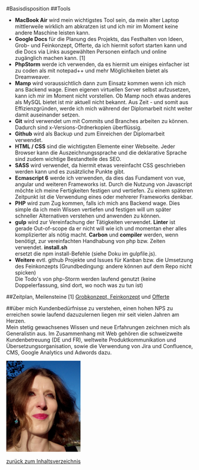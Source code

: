 #Basisdisposition
##Tools
 - **MacBook Air** wird mein wichtigstes Tool sein, da 
 mein alter Laptop mittlerweile wirklich am abkratzen
  ist und ich mir im Moment keine andere Maschine
  leisten kann.
 - **Google Docs** für die Planung des Projekts, das 
 Festhalten von Ideen, Grob- und
  Feinkonzept, Offerte, da ich hiermit sofort starten kann 
  und die Docs via Links ausgewählten Personen einfach und
  online zugänglich machen kann. [1] 
 - **PhpStorm** werde ich verwenden, da es hiermit um einiges
  einfacher ist zu coden als mit notepad++ und mehr
  Möglichkeiten bietet als Dreamweaver.
 - **Mamp** wird voraussichtlich dann zum Einsatz kommen
  wenn ich mich ans Backend wage. Einen eigenen virtuellen
  Server selbst aufzusetzen, kann ich mir im Moment nicht
  vorstellen. Ob Mamp noch etwas anderes als MySQL bietet
  ist mir aktuell nicht bekannt. Aus Zeit - und somit aus
  Effizienzgründen, werde ich mich während
  der Diplomarbeit nicht weiter damit auseinander setzen.
 - **Git** wird verwendet um mit Commits und Branches
  arbeiten zu können. Dadurch sind x-Versions-Ordnerkopien 
  überflüssig. 
 - **Github** wird als Backup und zum Einreichen der 
  Diplomarbeit verwendet.
 - **HTML / CSS** sind die wichtigsten Elemente einer Webseite. 
  Jeder Browser kann die Auszeichnungssprache und die deklarative
  Sprache sind zudem wichtige Bestandteile des SEO.
 - **SASS** wird verwendet, da hiermit etwas vereinfacht
  CSS geschrieben werden kann und es zusätzliche Punkte 
  gibt.
 - **Ecmascript 6** werde ich verwenden, da dies das Fundament 
  von vue, angular und weiteren Frameworks ist. Durch die Nutzung 
  von Javascript möchte ich meine Fertigkeiten festigen und
  vertiefen. Zu einem späteren Zeitpunkt ist die Verwendung
  eines oder mehrerer Frameworks denkbar. 
- **PHP** wird zum Zug kommen, falls ich mich ans Backend wage.
 Dies simple da ich mein Wissen vertiefen und festigen will um
 später schneller Alternativen verstehen und anwenden zu 
 können.
- **gulp** wird zur Vereinfachung der Tätigkeiten 
 verwendet. **Linter** ist gerade Out-of-scope da er nicht will
 wie ich und momentan eher alles komplizierter als nötig macht.
 **Carbon** und **compiler** werden, wenn benötigt, zur vereinfachten
  Handhabung von php bzw. Zeiten verwendet. **install.sh**  
  ersetzt die npm install-Befehle (siehe Doku im gulpfile.js).
- **Weitere** evtl. github Projekte und Issues 
 für Kanban bzw. die Umsetzung des Feinkonzepts (Grundbedingung:
 andere können auf dem Repo nicht spicken)  
 Die Todo's von php-Storm werden laufend genutzt (keine
  Doppelerfassung, sind dort, wo noch was zu tun ist)


##Zeitplan, Meilensteine
[1] [Grobkonzept, Feinkonzept](https://docs.google.com/spreadsheets/d/1eV_7Tlo0QKG4BIn0B93sUNnICly4tzJ4m1kySTdQwCs/edit?usp=sharing)
 und [Offerte](https://docs.google.com/document/d/1dCjLOwE2s_naJFpOfdwf1nAEW1BeifqMymJoFDwuWrs/edit?usp=sharing)  
   
   
##über mich
Kundenbedürfnisse zu verstehen, einen hohen NPS zu erreichen sowie 
laufend dazuzulernen liegen mir seit vielen Jahren am Herzen.  
Mein stetig gewachsenes Wissen und neue Erfahrungen zeichnen mich 
als Generalistin aus. Im Zusammenhang mit Web gehören 
die schweizweite Kundenbetreuung (DE und FR), 
weltweite Produktkommunikation und Übersetzungsorganisation,
sowie die Verwendung von Jira und Confluence, CMS, Google 
Analytics und Adwords dazu. 
 
![Marina](marina.jpg)     

[zurück zum Inhaltsverzeichnis](../README.md)  
